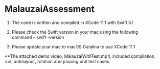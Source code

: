 # MalauzaiAssessment

1. The code is written and compiled in XCode 11.1 with Swift 5.1.

2. Please check the Swift version in your mac using the following command - 
   swift -version

3. Please update your mac to macOS Catalina to use XCode 11.1

**The attached demo video, MalauzaiWithTest.mp4, included compilation, run, autolayout, rotation and passing unit test cases.
